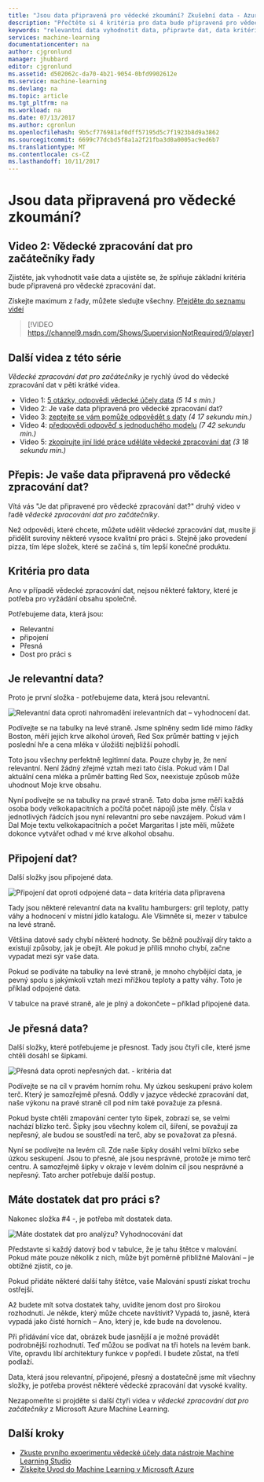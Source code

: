 ```yaml
---
title: "Jsou data připravená pro vědecké zkoumání? Zkušební data - Azure Machine Learning | Microsoft Docs"
description: "Přečtěte si 4 kritéria pro data bude připravená pro vědecké zpracování dat. Vědecké zpracování dat pro začátečníky video 2 má konkrétní příklady usnadní vyhodnocení základní data."
keywords: "relevantní data vyhodnotit data, připravte dat, data kritéria, data připravena"
services: machine-learning
documentationcenter: na
author: cjgronlund
manager: jhubbard
editor: cjgronlund
ms.assetid: d502062c-da70-4b21-9054-0bfd9902612e
ms.service: machine-learning
ms.devlang: na
ms.topic: article
ms.tgt_pltfrm: na
ms.workload: na
ms.date: 07/13/2017
ms.author: cgronlun
ms.openlocfilehash: 9b5cf776981af0dff57195d5c7f1923b8d9a3862
ms.sourcegitcommit: 6699c77dcbd5f8a1a2f21fba3d0a0005ac9ed6b7
ms.translationtype: MT
ms.contentlocale: cs-CZ
ms.lasthandoff: 10/11/2017
---
```

# <a name="is-your-data-ready-for-data-science"></a>Jsou data připravená pro vědecké zkoumání?
## <a name="video-2-data-science-for-beginners-series"></a>Video 2: Vědecké zpracování dat pro začátečníky řady
Zjistěte, jak vyhodnotit vaše data a ujistěte se, že splňuje základní kritéria bude připravená pro vědecké zpracování dat.

Získejte maximum z řady, můžete sledujte všechny. [Přejděte do seznamu videí](#other-videos-in-this-series)
<br>

> [!VIDEO https://channel9.msdn.com/Shows/SupervisionNotRequired/9/player]
>
>

## <a name="other-videos-in-this-series"></a>Další videa z této série
*Vědecké zpracování dat pro začátečníky* je rychlý úvod do vědecké zpracování dat v pěti krátké videa.

* Video 1: [5 otázky, odpovědi vědecké účely data](data-science-for-beginners-the-5-questions-data-science-answers.md) *(5 14 s min.)*
* Video 2: Je vaše data připravená pro vědecké zpracování dat?
* Video 3: [zeptejte se vám pomůže odpovědět s daty](data-science-for-beginners-ask-a-question-you-can-answer-with-data.md) *(4 17 sekundu min.)*
* Video 4: [předpovědi odpověď s jednoduchého modelu](data-science-for-beginners-predict-an-answer-with-a-simple-model.md) *(7 42 sekundu min.)*
* Video 5: [zkopírujte jiní lidé práce uděláte vědecké zpracování dat](data-science-for-beginners-copy-other-peoples-work-to-do-data-science.md) *(3 18 sekundu min.)*

## <a name="transcript-is-your-data-ready-for-data-science"></a>Přepis: Je vaše data připravená pro vědecké zpracování dat?
Vítá vás "Je dat připravené pro vědecké zpracování dat?" druhý video v řadě *vědecké zpracování dat pro začátečníky*.  

Než odpovědi, které chcete, můžete udělit vědecké zpracování dat, musíte jí přidělit suroviny některé vysoce kvalitní pro práci s. Stejně jako provedení pizza, tím lépe složek, které se začíná s, tím lepší konečné produktu. 

## <a name="criteria-for-data"></a>Kritéria pro data
Ano v případě vědecké zpracování dat, nejsou některé faktory, které je potřeba pro vyžádání obsahu společně.

Potřebujeme data, která jsou:

* Relevantní
* připojení
* Přesná
* Dost pro práci s

## <a name="is-your-data-relevant"></a>Je relevantní data?
Proto je první složka - potřebujeme data, která jsou relevantní.

![Relevantní data oproti nahromadění irelevantních dat – vyhodnocení dat.](./media/data-science-for-beginners-is-your-data-ready-for-data-science/relevant-and-irrelevant-data.png)

Podívejte se na tabulky na levé straně. Jsme splněny sedm lidé mimo řádky Boston, měří jejich krve alkohol úroveň, Red Sox průměr batting v jejich poslední hře a cena mléka v úložišti nejbližší pohodlí.

Toto jsou všechny perfektně legitimní data. Pouze chyby je, že není relevantní. Není žádný zřejmé vztah mezi tato čísla. Pokud vám I Dal aktuální cena mléka a průměr batting Red Sox, neexistuje způsob může uhodnout Moje krve obsahu.

Nyní podívejte se na tabulky na pravé straně. Tato doba jsme měří každá osoba body velkokapacitních a počítá počet nápojů jste měly.  Čísla v jednotlivých řádcích jsou nyní relevantní pro sebe navzájem. Pokud vám I Dal Moje textu velkokapacitních a počet Margaritas I jste měli, můžete dokonce vytvářet odhad v mé krve alkohol obsahu.

## <a name="do-you-have-connected-data"></a>Připojení dat?
Další složky jsou připojené data.

![Připojení dat oproti odpojené data – data kritéria data připravena](./media/data-science-for-beginners-is-your-data-ready-for-data-science/connected-vs-disconnected-data.png)

Tady jsou některé relevantní data na kvalitu hamburgers: gril teploty, patty váhy a hodnocení v místní jídlo katalogu. Ale Všimněte si, mezer v tabulce na levé straně.

Většina datové sady chybí některé hodnoty. Se běžně používají díry takto a existují způsoby, jak je obejít. Ale pokud je příliš mnoho chybí, začne vypadat mezi sýr vaše data.

Pokud se podíváte na tabulky na levé straně, je mnoho chybějící data, je pevný spolu s jakýmkoli vztah mezi mřížkou teploty a patty váhy. Toto je příklad odpojené data.

V tabulce na pravé straně, ale je plný a dokončete – příklad připojené data.

## <a name="is-your-data-accurate"></a>Je přesná data?
Další složky, které potřebujeme je přesnost. Tady jsou čtyři cíle, které jsme chtěli dosáhl se šipkami.

![Přesná data oproti nepřesných dat. - kritéria dat](./media/data-science-for-beginners-is-your-data-ready-for-data-science/inaccurate-vs-accurate-data.png)

Podívejte se na cíl v pravém horním rohu. My úzkou seskupení právo kolem terč. Který je samozřejmě přesná. Oddly v jazyce vědecké zpracování dat, naše výkonu na pravé straně cíl pod ním také považuje za přesná.

Pokud byste chtěli zmapování center tyto šipek, zobrazí se, se velmi nachází blízko terč. Šipky jsou všechny kolem cíl, šíření, se považují za nepřesný, ale budou se soustředí na terč, aby se považovat za přesná.

Nyní se podívejte na levém cíl. Zde naše šipky dosáhl velmi blízko sebe úzkou seskupení. Jsou to přesné, ale jsou nesprávné, protože je mimo terč centru. A samozřejmě šipky v okraje v levém dolním cíl jsou nesprávné a nepřesný. Tato archer potřebuje další postup.

## <a name="do-you-have-enough-data-to-work-with"></a>Máte dostatek dat pro práci s?
Nakonec složka #4 -, je potřeba mít dostatek data.

![Máte dostatek dat pro analýzu? Vyhodnocování dat](./media/data-science-for-beginners-is-your-data-ready-for-data-science/barely-enough-data.png)

Představte si každý datový bod v tabulce, že je tahu štětce v malování. Pokud máte pouze několik z nich, může být poměrně přibližné Malování – je obtížné zjistit, co je.

Pokud přidáte některé další tahy štětce, vaše Malování spustí získat trochu ostřejší.

Až budete mít sotva dostatek tahy, uvidíte jenom dost pro širokou rozhodnutí. Je někde, který může chcete navštívit? Vypadá to, jasně, která vypadá jako čisté horních – Ano, který je, kde bude na dovolenou.

Při přidávání více dat, obrázek bude jasnější a je možné provádět podrobnější rozhodnutí. Teď můžou se podívat na tři hotels na levém bank. Víte, opravdu líbí architektury funkce v popředí. I budete zůstat, na třetí podlaží.

Data, která jsou relevantní, připojené, přesný a dostatečně jsme mít všechny složky, je potřeba provést některé vědecké zpracování dat vysoké kvality.

Nezapomeňte si projděte si další čtyři videa v *vědecké zpracování dat pro začátečníky* z Microsoft Azure Machine Learning.

## <a name="next-steps"></a>Další kroky
* [Zkuste prvního experimentu vědecké účely data nástroje Machine Learning Studio](create-experiment.md)
* [Získejte Úvod do Machine Learning v Microsoft Azure](what-is-machine-learning.md)
